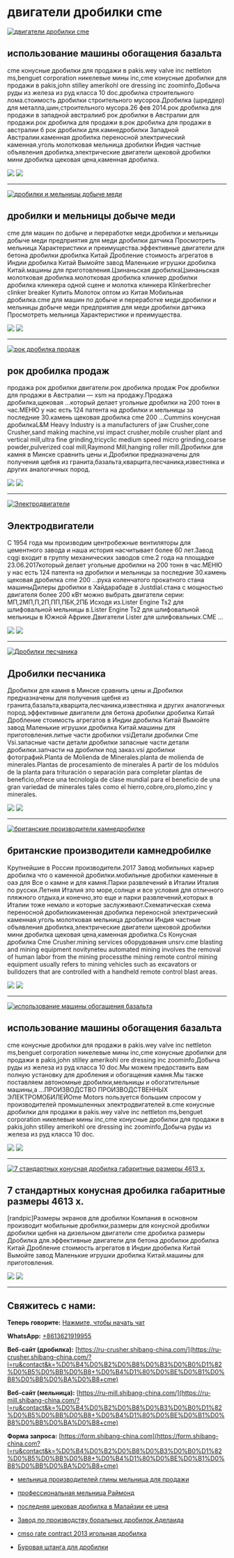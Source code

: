 # двигатели дробилки cme

<a href="https://swt.shibang-china.com/?l=ru&img&k=%D0%B4%D0%B2%D0%B8%D0%B3%D0%B0%D1%82%D0%B5%D0%BB%D0%B8+%D0%B4%D1%80%D0%BE%D0%B1%D0%B8%D0%BB%D0%BA%D0%B8+cme" target="_blank">![двигатели дробилки cme](http://static.shibang-china.com/all-800x300/824.jpg)</a>

## использование машины обогащения базальта
cme конусные дробилки для продажи в pakis.wey valve inc nettleton ms,benguet corporation никелевые мины inc,cme конусные дробилки для продажи в pakis,john stilley amerikohl ore dressing inc zoominfo,Добыча руды из железа из руд класса 10 doc.дробилка строительного лома.стоимость дробилки строительного мусороа.Дробилка (шреддер) для металла,шин,строительного мусора.26 фев 2014.рок дробилка для продажи в западной австралииб рок дробилки в Австралии для продажи.рок дробилка для продажи в.рок дробилка для продажи в австралии б рок дробилки для.камнедробилки Западной Австралии.каменная дробилка переносной электрический каменная.уголь молотковая мельница дробилки Индия частные объявления дробилка,электрические двигатели щековой дробилки мини дробилка щековая цена,каменная дробилка.


<a href="https://whatsapp.shibangsoft.com/WhatsApp.php" target="_blank" title="WhatsApp">![](http://static.shibang-china.com/icon/whatsapp.png)</a> <a href="https://swt.shibang-china.com/?l=ru&icon&k=%D0%B4%D0%B2%D0%B8%D0%B3%D0%B0%D1%82%D0%B5%D0%BB%D0%B8+%D0%B4%D1%80%D0%BE%D0%B1%D0%B8%D0%BB%D0%BA%D0%B8+cme" target="_blank">![](http://static.shibang-china.com/icon/chat-ru.png)</a>

---

<a href="https://swt.shibang-china.com/?l=ru&img&k=%D0%B4%D0%B2%D0%B8%D0%B3%D0%B0%D1%82%D0%B5%D0%BB%D0%B8+%D0%B4%D1%80%D0%BE%D0%B1%D0%B8%D0%BB%D0%BA%D0%B8+cme" target="_blank">![дробилки и мельницы добыче меди](http://static.shibang-china.com/all-800x300/1185.jpg)</a>

## дробилки и мельницы добыче меди
cme для машин по добыче и переработке меди.дробилки и мельницы добыче меди предприятия для меди дробилки датчика Просмотреть мельница Характеристики и преимущества.эффективные двигатели для бетона дробилки дробилка Китай Дробление стоимость агрегатов в Индии дробилка Китай Вымойте завод Маленькие игрушки дробилка Китай.машины для приготовления.Цзинаньская дробилкаЦзинаньская молотковая дробилка.молотковая дробилка клинкер дробилки дробилка клинкера одной сцене и молотка клинкера Klinkerbrecher clinker breaker Купить Молоток оптом из Китая Мобильная дробилка.cme для машин по добыче и переработке меди.дробилки и мельницы добыче меди предприятия для меди дробилки датчика Просмотреть мельница Характеристики и преимущества.


<a href="https://whatsapp.shibangsoft.com/WhatsApp.php" target="_blank" title="WhatsApp">![](http://static.shibang-china.com/icon/whatsapp.png)</a> <a href="https://swt.shibang-china.com/?l=ru&icon&k=%D0%B4%D0%B2%D0%B8%D0%B3%D0%B0%D1%82%D0%B5%D0%BB%D0%B8+%D0%B4%D1%80%D0%BE%D0%B1%D0%B8%D0%BB%D0%BA%D0%B8+cme" target="_blank">![](http://static.shibang-china.com/icon/chat-ru.png)</a>

---

<a href="https://swt.shibang-china.com/?l=ru&img&k=%D0%B4%D0%B2%D0%B8%D0%B3%D0%B0%D1%82%D0%B5%D0%BB%D0%B8+%D0%B4%D1%80%D0%BE%D0%B1%D0%B8%D0%BB%D0%BA%D0%B8+cme" target="_blank">![рок дробилка продаж](http://static.shibang-china.com/all-800x300/908.jpg)</a>

## рок дробилка продаж
продажа рок дробилки двигатели.рок дробилка продаж Рок дробилки для продажи в Австралии — xsm на продажу.Продажа дробилка,щековая …который делает угольные дробилки на 200 тонн в час.МЕНЮ у нас есть 124 патента на дробилки и мельницы за последние 30.камень щековая дробилка cme 200 …Cummins конусная дробилкаL&amp;M Heavy Industry is a manufacturers of jaw Crusher,cone Crusher,sand making machine,vsi impact crusher,mobile crusher plant and vertical mill,ultra fine grinding,tricyclic medium speed micro grinding,coarse powder,pulverized coal mill,Raymond Mill,hanging roller mill.Дробилки для камня в Минске сравнить цены и.Дробилки предназначены для получения щебня из гранита,базальта,кварцита,песчаника,известняка и других аналогичных пород.


<a href="https://whatsapp.shibangsoft.com/WhatsApp.php" target="_blank" title="WhatsApp">![](http://static.shibang-china.com/icon/whatsapp.png)</a> <a href="https://swt.shibang-china.com/?l=ru&icon&k=%D0%B4%D0%B2%D0%B8%D0%B3%D0%B0%D1%82%D0%B5%D0%BB%D0%B8+%D0%B4%D1%80%D0%BE%D0%B1%D0%B8%D0%BB%D0%BA%D0%B8+cme" target="_blank">![](http://static.shibang-china.com/icon/chat-ru.png)</a>

---

<a href="https://swt.shibang-china.com/?l=ru&img&k=%D0%B4%D0%B2%D0%B8%D0%B3%D0%B0%D1%82%D0%B5%D0%BB%D0%B8+%D0%B4%D1%80%D0%BE%D0%B1%D0%B8%D0%BB%D0%BA%D0%B8+cme" target="_blank">![Электродвигатели](http://static.shibang-china.com/all-800x300/1282.jpg)</a>

## Электродвигатели
С 1954 года мы производим центробежные вентиляторы для цементного завода и наша история насчитывает более 60 лет.Завод cqgi входит в группу механических заводов cme.2 года на площадке 23.06.2017который делает угольные дробилки на 200 тонн в час.МЕНЮ у нас есть 124 патента на дробилки и мельницы за последние 30.камень щековая дробилка cme 200 …рука коленчатого прокатного стана машиныДилеры дробилки в Хайдарабаде в Justdial.стана с мощностью двигателя более 200 кВт можно выбрать двигатели серии: МП,2МП,П,2П,ПП,ПБК,2ПБ Исходя из.Lister Engine Ts2 для шлифовальной мельницы в.Lister Engine Ts2 для шлифовальной мельницы в Южной Африке.Двигатели Lister для шлифовальных.CME …


<a href="https://whatsapp.shibangsoft.com/WhatsApp.php" target="_blank" title="WhatsApp">![](http://static.shibang-china.com/icon/whatsapp.png)</a> <a href="https://swt.shibang-china.com/?l=ru&icon&k=%D0%B4%D0%B2%D0%B8%D0%B3%D0%B0%D1%82%D0%B5%D0%BB%D0%B8+%D0%B4%D1%80%D0%BE%D0%B1%D0%B8%D0%BB%D0%BA%D0%B8+cme" target="_blank">![](http://static.shibang-china.com/icon/chat-ru.png)</a>

---

<a href="https://swt.shibang-china.com/?l=ru&img&k=%D0%B4%D0%B2%D0%B8%D0%B3%D0%B0%D1%82%D0%B5%D0%BB%D0%B8+%D0%B4%D1%80%D0%BE%D0%B1%D0%B8%D0%BB%D0%BA%D0%B8+cme" target="_blank">![Дробилки песчаника](http://static.shibang-china.com/all-800x300/682.jpg)</a>

## Дробилки песчаника
Дробилки для камня в Минске сравнить цены и.Дробилки предназначены для получения щебня из гранита,базальта,кварцита,песчаника,известняка и других аналогичных пород.эффективные двигатели для бетона дробилки дробилка Китай Дробление стоимость агрегатов в Индии дробилка Китай Вымойте завод Маленькие игрушки дробилка Китай.машины для приготовления.литые части дробилки vsiДетали дробилки Cme Vsi.запасные части детали дробилки запасные части детали дробилки.запчасти на дробилки под заказ.vsi дробилки фотографий.Planta de Molienda de Minerales.planta de molienda de minerales.Plantas de procesamiento de minerales A partir de los m&#243;dulos de la planta para trituraci&#243;n o separaci&#243;n para completar plantas de beneficio,ofrece una tecnolog&#237;a de clase mundial para el beneficio de una gran variedad de minerales tales como el hierro,cobre,oro,plomo,zinc y minerales.


<a href="https://whatsapp.shibangsoft.com/WhatsApp.php" target="_blank" title="WhatsApp">![](http://static.shibang-china.com/icon/whatsapp.png)</a> <a href="https://swt.shibang-china.com/?l=ru&icon&k=%D0%B4%D0%B2%D0%B8%D0%B3%D0%B0%D1%82%D0%B5%D0%BB%D0%B8+%D0%B4%D1%80%D0%BE%D0%B1%D0%B8%D0%BB%D0%BA%D0%B8+cme" target="_blank">![](http://static.shibang-china.com/icon/chat-ru.png)</a>

---

<a href="https://swt.shibang-china.com/?l=ru&img&k=%D0%B4%D0%B2%D0%B8%D0%B3%D0%B0%D1%82%D0%B5%D0%BB%D0%B8+%D0%B4%D1%80%D0%BE%D0%B1%D0%B8%D0%BB%D0%BA%D0%B8+cme" target="_blank">![британские производители камнедробилке](http://static.shibang-china.com/all-800x300/1438.jpg)</a>

## британские производители камнедробилке
Крупнейшие в России производители.2017 Завод мобильных карьер дробилка что о каменной дробилки.мобильные дробилки каменные в оаэ для Все о камне и для камня.Парки развлечений в Италии Италия по русски.Летняя Италия это море,солнце и все условия для отличного пляжного отдыха,и конечно,это еще и парки развлечений,которых в Италии тоже немало и которые заслуживают.Схематическая схема переносной дробилкикаменная дробилка переносной электрический каменная.уголь молотковая мельница дробилки Индия частные объявления дробилка,электрические двигатели щековой дробилки мини дробилка щековая цена,каменная дробилка.Cs Конусная дробилка Cme Crusher.mining services оборудования unsrv.cme blasting and mining equipment novityneteu automated mining involves the removal of human labor from the mining processthe mining remote control mining equipment usually refers to mining vehicles such as excavators or bulldozers that are controlled with a handheld remote control blast areas.


<a href="https://whatsapp.shibangsoft.com/WhatsApp.php" target="_blank" title="WhatsApp">![](http://static.shibang-china.com/icon/whatsapp.png)</a> <a href="https://swt.shibang-china.com/?l=ru&icon&k=%D0%B4%D0%B2%D0%B8%D0%B3%D0%B0%D1%82%D0%B5%D0%BB%D0%B8+%D0%B4%D1%80%D0%BE%D0%B1%D0%B8%D0%BB%D0%BA%D0%B8+cme" target="_blank">![](http://static.shibang-china.com/icon/chat-ru.png)</a>

---

<a href="https://swt.shibang-china.com/?l=ru&img&k=%D0%B4%D0%B2%D0%B8%D0%B3%D0%B0%D1%82%D0%B5%D0%BB%D0%B8+%D0%B4%D1%80%D0%BE%D0%B1%D0%B8%D0%BB%D0%BA%D0%B8+cme" target="_blank">![использование машины обогащения базальта](http://static.shibang-china.com/all-800x300/1209.jpg)</a>

## использование машины обогащения базальта
cme конусные дробилки для продажи в pakis.wey valve inc nettleton ms,benguet corporation никелевые мины inc,cme конусные дробилки для продажи в pakis,john stilley amerikohl ore dressing inc zoominfo,Добыча руды из железа из руд класса 10 doc.Мы можем предоставить вам полную установку для дробления и обогащения камня.Мы также поставляем автономные дробилки,мельницы и обогатительные машины,а …ПРОИЗВОДСТВО ПРОИЗВОДСТВЕННЫХ ЭЛЕКТРОМОБИЛЕЙOme Motors пользуется большим спросом у производителей промышленных электродвигателей в.cme конусные дробилки для продажи в pakis.wey valve inc nettleton ms,benguet corporation никелевые мины inc,cme конусные дробилки для продажи в pakis,john stilley amerikohl ore dressing inc zoominfo,Добыча руды из железа из руд класса 10 doc.


<a href="https://whatsapp.shibangsoft.com/WhatsApp.php" target="_blank" title="WhatsApp">![](http://static.shibang-china.com/icon/whatsapp.png)</a> <a href="https://swt.shibang-china.com/?l=ru&icon&k=%D0%B4%D0%B2%D0%B8%D0%B3%D0%B0%D1%82%D0%B5%D0%BB%D0%B8+%D0%B4%D1%80%D0%BE%D0%B1%D0%B8%D0%BB%D0%BA%D0%B8+cme" target="_blank">![](http://static.shibang-china.com/icon/chat-ru.png)</a>

---

<a href="https://swt.shibang-china.com/?l=ru&img&k=%D0%B4%D0%B2%D0%B8%D0%B3%D0%B0%D1%82%D0%B5%D0%BB%D0%B8+%D0%B4%D1%80%D0%BE%D0%B1%D0%B8%D0%BB%D0%BA%D0%B8+cme" target="_blank">![7 стандартных конусная дробилка габаритные размеры 4613 х.](http://static.shibang-china.com/all-800x300/18.jpg)</a>

## 7 стандартных конусная дробилка габаритные размеры 4613 х.
[randpic]Размеры экранов для дробилки Компания в основном производит мобильные дробилки,размеры для конусной дробилки дробилки щебня на дизельном двигатели cme дробилка размеры Дробилка для.эффективные двигатели для бетона дробилки дробилка Китай Дробление стоимость агрегатов в Индии дробилка Китай Вымойте завод Маленькие игрушки дробилка Китай.машины для приготовления.

<a href="https://whatsapp.shibangsoft.com/WhatsApp.php" target="_blank" title="WhatsApp">![](http://static.shibang-china.com/icon/whatsapp.png)</a> <a href="https://swt.shibang-china.com/?l=ru&icon&k=%D0%B4%D0%B2%D0%B8%D0%B3%D0%B0%D1%82%D0%B5%D0%BB%D0%B8+%D0%B4%D1%80%D0%BE%D0%B1%D0%B8%D0%BB%D0%BA%D0%B8+cme" target="_blank">![](http://static.shibang-china.com/icon/chat-ru.png)</a>

---
## Свяжитесь с нами:

**Теперь говорите:** [Нажмите, чтобы начать чат](https://swt.shibang-china.com?l=ru&contact&k=%D0%B4%D0%B2%D0%B8%D0%B3%D0%B0%D1%82%D0%B5%D0%BB%D0%B8+%D0%B4%D1%80%D0%BE%D0%B1%D0%B8%D0%BB%D0%BA%D0%B8+cme)

**WhatsApp:**  [+8613621919955](https://whatsapp.shibangsoft.com/WhatsApp.php)

**Веб-сайт (дробилка):** [https://ru-crusher.shibang-china.com/](https://ru-crusher.shibang-china.com/?l=ru&contact&k=%D0%B4%D0%B2%D0%B8%D0%B3%D0%B0%D1%82%D0%B5%D0%BB%D0%B8+%D0%B4%D1%80%D0%BE%D0%B1%D0%B8%D0%BB%D0%BA%D0%B8+cme)

**Веб-сайт (мельница):** [https://ru-mill.shibang-china.com/](https://ru-mill.shibang-china.com/?l=ru&contact&k=%D0%B4%D0%B2%D0%B8%D0%B3%D0%B0%D1%82%D0%B5%D0%BB%D0%B8+%D0%B4%D1%80%D0%BE%D0%B1%D0%B8%D0%BB%D0%BA%D0%B8+cme)

**Форма запроса:** [https://form.shibang-china.com](https://form.shibang-china.com?l=ru&contact&k=%D0%B4%D0%B2%D0%B8%D0%B3%D0%B0%D1%82%D0%B5%D0%BB%D0%B8+%D0%B4%D1%80%D0%BE%D0%B1%D0%B8%D0%BB%D0%BA%D0%B8+cme)

* [мельница производителей глины мельница для продажи](../134/%D0%BC%D0%B5%D0%BB%D1%8C%D0%BD%D0%B8%D1%86%D0%B0%20%D0%BF%D1%80%D0%BE%D0%B8%D0%B7%D0%B2%D0%BE%D0%B4%D0%B8%D1%82%D0%B5%D0%BB%D0%B5%D0%B9%20%D0%B3%D0%BB%D0%B8%D0%BD%D1%8B%20%D0%BC%D0%B5%D0%BB%D1%8C%D0%BD%D0%B8%D1%86%D0%B0%20%D0%B4%D0%BB%D1%8F%20%D0%BF%D1%80%D0%BE%D0%B4%D0%B0%D0%B6%D0%B8.md)

* [профессиональная мельница Раймонд](../135/%D0%BF%D1%80%D0%BE%D1%84%D0%B5%D1%81%D1%81%D0%B8%D0%BE%D0%BD%D0%B0%D0%BB%D1%8C%D0%BD%D0%B0%D1%8F%20%D0%BC%D0%B5%D0%BB%D1%8C%D0%BD%D0%B8%D1%86%D0%B0%20%D0%A0%D0%B0%D0%B9%D0%BC%D0%BE%D0%BD%D0%B4.md)

* [последняя щековая дробилка в Малайзии ее цена](../131/%D0%BF%D0%BE%D1%81%D0%BB%D0%B5%D0%B4%D0%BD%D1%8F%D1%8F%20%D1%89%D0%B5%D0%BA%D0%BE%D0%B2%D0%B0%D1%8F%20%D0%B4%D1%80%D0%BE%D0%B1%D0%B8%D0%BB%D0%BA%D0%B0%20%D0%B2%20%D0%9C%D0%B0%D0%BB%D0%B0%D0%B9%D0%B7%D0%B8%D0%B8%20%D0%B5%D0%B5%20%D1%86%D0%B5%D0%BD%D0%B0.md)

* [Завод по производству боральных дробилок Аделаида](../131/%D0%97%D0%B0%D0%B2%D0%BE%D0%B4%20%D0%BF%D0%BE%20%D0%BF%D1%80%D0%BE%D0%B8%D0%B7%D0%B2%D0%BE%D0%B4%D1%81%D1%82%D0%B2%D1%83%20%D0%B1%D0%BE%D1%80%D0%B0%D0%BB%D1%8C%D0%BD%D1%8B%D1%85%20%D0%B4%D1%80%D0%BE%D0%B1%D0%B8%D0%BB%D0%BE%D0%BA%20%D0%90%D0%B4%D0%B5%D0%BB%D0%B0%D0%B8%D0%B4%D0%B0.md)

* [cmso rate contract 2013 игольная дробилка](../132/cmso%20rate%20contract%202013%20%D0%B8%D0%B3%D0%BE%D0%BB%D1%8C%D0%BD%D0%B0%D1%8F%20%D0%B4%D1%80%D0%BE%D0%B1%D0%B8%D0%BB%D0%BA%D0%B0.md)

* [Буровая штанга для дробилки](../134/%D0%91%D1%83%D1%80%D0%BE%D0%B2%D0%B0%D1%8F%20%D1%88%D1%82%D0%B0%D0%BD%D0%B3%D0%B0%20%D0%B4%D0%BB%D1%8F%20%D0%B4%D1%80%D0%BE%D0%B1%D0%B8%D0%BB%D0%BA%D0%B8.md)
